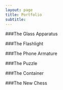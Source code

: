 ```yaml
---
layout: page
title: Portfolio
subtitle: 
---
```

 

###The Glass Apparatus


###The Flashlight


###The Phone Armature


###The Puzzle


###The Container


###The New Chess
